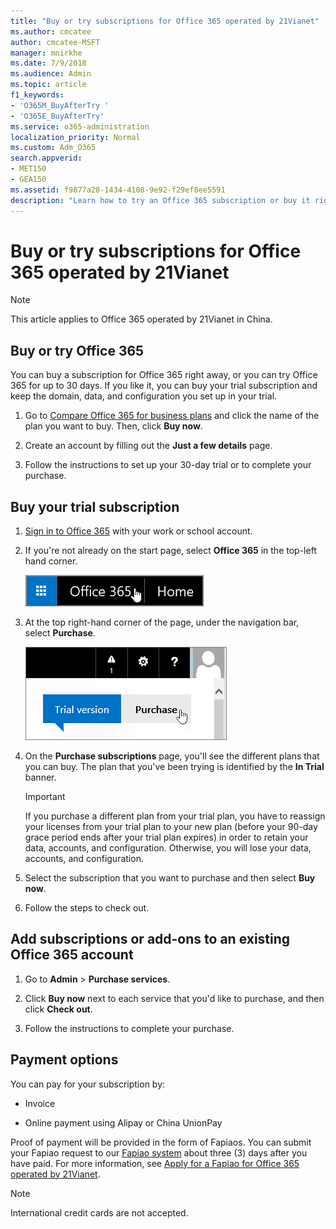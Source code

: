 ```yaml
---
title: "Buy or try subscriptions for Office 365 operated by 21Vianet"
ms.author: cmcatee
author: cmcatee-MSFT
manager: mnirkhe
ms.date: 7/9/2018
ms.audience: Admin
ms.topic: article
f1_keywords:
- 'O365M_BuyAfterTry '
- 'O365E_BuyAfterTry'
ms.service: o365-administration
localization_priority: Normal
ms.custom: Adm_O365
search.appverid:
- MET150
- GEA150
ms.assetid: f9877a28-1434-4108-9e92-f29ef8ee5591
description: "Learn how to try an Office 365 subscription or buy it right away, add subscriptions, or get add-ons to an existing Office 365 account operated by 21Vianet in China."
---
```


# Buy or try subscriptions for Office 365 operated by 21Vianet

> [!NOTE]
>  This article applies to Office 365 operated by 21Vianet in China. 
    
## Buy or try Office 365
<a name="__toc382575759"> </a>

You can buy a subscription for Office 365 right away, or you can try Office 365 for up to 30 days. If you like it, you can buy your trial subscription and keep the domain, data, and configuration you set up in your trial.
  
1. Go to [Compare Office 365 for business plans](http://go.microsoft.com/fwlink/p/?linkid=393691&amp;clcid=0x409) and click the name of the plan you want to buy. Then, click **Buy now**. 
    
2. Create an account by filling out the **Just a few details** page. 
    
3. Follow the instructions to set up your 30-day trial or to complete your purchase.
    
## Buy your trial subscription
<a name="BKMK_buy_trial"> </a>

1. [Sign in to Office 365](https://go.microsoft.com/fwlink/p/?linkid=513813) with your work or school account. 
    
2. If you're not already on the start page, select **Office 365** in the top-left hand corner. 
    
    ![Button to navigate to the Office 365 Start Page](../media/2fc597ab-ae33-4e5a-aec1-e60e48beac62.png)
  
3. At the top right-hand corner of the page, under the navigation bar, select **Purchase**.
    
    ![Button to purchase your Office 365 trial](../media/73fba4ad-6879-460b-8ef1-f2efb2ee4104.png)
  
4. On the **Purchase subscriptions** page, you'll see the different plans that you can buy. The plan that you've been trying is identified by the **In Trial** banner. 
    
    > [!IMPORTANT]
    > If you purchase a different plan from your trial plan, you have to reassign your licenses from your trial plan to your new plan (before your 90-day grace period ends after your trial plan expires) in order to retain your data, accounts, and configuration. Otherwise, you will lose your data, accounts, and configuration. 
  
5. Select the subscription that you want to purchase and then select **Buy now**.
    
6. Follow the steps to check out.
    
## Add subscriptions or add-ons to an existing Office 365 account
<a name="__toc382575762"> </a>

1. Go to **Admin** \> **Purchase services**.
    
2. Click **Buy now** next to each service that you'd like to purchase, and then click **Check out**.
    
3. Follow the instructions to complete your purchase.
    
## Payment options
<a name="__toc315336073"> </a>

You can pay for your subscription by:
  
- Invoice
    
- Online payment using Alipay or China UnionPay
    
Proof of payment will be provided in the form of Fapiaos. You can submit your Fapiao request to our [Fapiao system](https://go.microsoft.com/fwlink/p/?LinkId=395314) about three (3) days after you have paid. For more information, see [Apply for a Fapiao for Office 365 operated by 21Vianet](apply-for-a-fapiao.md).
  
> [!NOTE]
>  International credit cards are not accepted. 